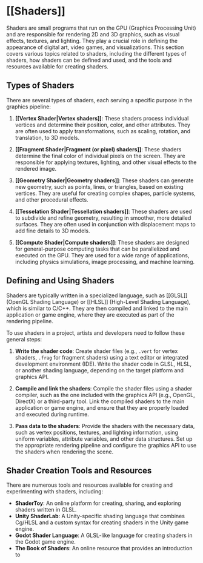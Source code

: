 # [[Shaders]]

Shaders are small programs that run on the GPU (Graphics Processing Unit) and are responsible for rendering 2D and 3D graphics, such as visual effects, textures, and lighting. They play a crucial role in defining the appearance of digital art, video games, and visualizations. This section covers various topics related to shaders, including the different types of shaders, how shaders can be defined and used, and the tools and resources available for creating shaders.

## Types of Shaders

There are several types of shaders, each serving a specific purpose in the graphics pipeline:

1. **[[Vertex Shader|Vertex shaders]]**: These shaders process individual vertices and determine their position, color, and other attributes. They are often used to apply transformations, such as scaling, rotation, and translation, to 3D models.

2. **[[Fragment Shader|Fragment (or pixel) shaders]]**: These shaders determine the final color of individual pixels on the screen. They are responsible for applying textures, lighting, and other visual effects to the rendered image.

3. **[[Geometry Shader|Geometry shaders]]**: These shaders can generate new geometry, such as points, lines, or triangles, based on existing vertices. They are useful for creating complex shapes, particle systems, and other procedural effects.

4. **[[Tesselation Shader|Tessellation shaders]]**: These shaders are used to subdivide and refine geometry, resulting in smoother, more detailed surfaces. They are often used in conjunction with displacement maps to add fine details to 3D models.

5. **[[Compute Shader|Compute shaders]]**: These shaders are designed for general-purpose computing tasks that can be parallelized and executed on the GPU. They are used for a wide range of applications, including physics simulations, image processing, and machine learning.

## Defining and Using Shaders

Shaders are typically written in a specialized language, such as [[GLSL]] (OpenGL Shading Language) or [[HLSL]] (High-Level Shading Language), which is similar to C/C++. They are then compiled and linked to the main application or game engine, where they are executed as part of the rendering pipeline.

To use shaders in a project, artists and developers need to follow these general steps:

1. **Write the shader code**: Create shader files (e.g., `.vert` for vertex shaders, `.frag` for fragment shaders) using a text editor or integrated development environment (IDE). Write the shader code in GLSL, HLSL, or another shading language, depending on the target platform and graphics API.

2. **Compile and link the shaders**: Compile the shader files using a shader compiler, such as the one included with the graphics API (e.g., OpenGL, DirectX) or a third-party tool. Link the compiled shaders to the main application or game engine, and ensure that they are properly loaded and executed during runtime.

3. **Pass data to the shaders**: Provide the shaders with the necessary data, such as vertex positions, textures, and lighting information, using uniform variables, attribute variables, and other data structures. Set up the appropriate rendering pipeline and configure the graphics API to use the shaders when rendering the scene.

## Shader Creation Tools and Resources

There are numerous tools and resources available for creating and experimenting with shaders, including:

- **ShaderToy**: An online platform for creating, sharing, and exploring shaders written in GLSL.
- **Unity ShaderLab**: A Unity-specific shading language that combines Cg/HLSL and a custom syntax for creating shaders in the Unity game engine.
- **Godot Shader Language**: A GLSL-like language for creating shaders in the Godot game engine.
- **The Book of Shaders**: An online resource that provides an introduction to
